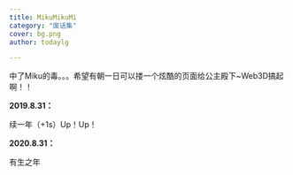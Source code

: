 ```yaml
---
title: MikuMikuMi
category: "废话集"
cover: bg.png
author: todaylg

---
```


中了Miku的毒。。。希望有朝一日可以搂一个炫酷的页面给公主殿下~Web3D搞起啊！！



**2019.8.31：**

续一年（+1s）Up！Up！

**2020.8.31：**

有生之年
